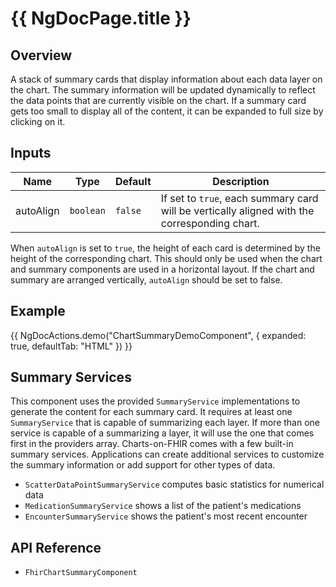 # {{ NgDocPage.title }}

## Overview

A stack of summary cards that display information about each data layer on the chart. The summary information will be updated dynamically to reflect the data points that are currently visible on the chart. If a summary card gets too small to display all of the content, it can be expanded to full size by clicking on it.

## Inputs

| Name      | Type      | Default | Description                                                                                  |
| --------- | --------- | ------- | -------------------------------------------------------------------------------------------- |
| autoAlign | `boolean` | `false` | If set to `true`, each summary card will be vertically aligned with the corresponding chart. |

When `autoAlign` is set to `true`, the height of each card is determined by the height of the corresponding chart.
This should only be used when the chart and summary components are used in a horizontal layout.
If the chart and summary are arranged vertically, `autoAlign` should be set to false.

## Example

{{ NgDocActions.demo("ChartSummaryDemoComponent", { expanded: true, defaultTab: "HTML" }) }}

## Summary Services

This component uses the provided `SummaryService` implementations to generate the content for each summary card. It requires at least one `SummaryService` that is capable of summarizing each layer. If more than one service is capable of a summarizing a layer, it will use the one that comes first in the providers array. Charts-on-FHIR comes with a few built-in summary services. Applications can create additional services to customize the summary information or add support for other types of data.

- `ScatterDataPointSummaryService` computes basic statistics for numerical data
- `MedicationSummaryService` shows a list of the patient's medications
- `EncounterSummaryService` shows the patient's most recent encounter

## API Reference

- `FhirChartSummaryComponent`
